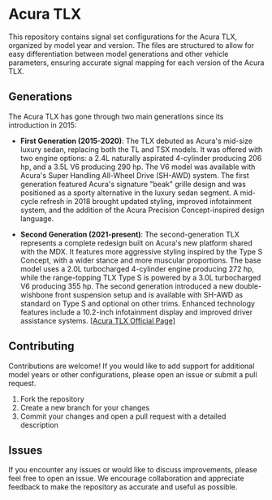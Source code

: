 # Acura TLX

This repository contains signal set configurations for the Acura TLX, organized by model year and version. The files are structured to allow for easy differentiation between model generations and other vehicle parameters, ensuring accurate signal mapping for each version of the Acura TLX.

## Generations

The Acura TLX has gone through two main generations since its introduction in 2015:

- **First Generation (2015-2020)**: The TLX debuted as Acura's mid-size luxury sedan, replacing both the TL and TSX models. It was offered with two engine options: a 2.4L naturally aspirated 4-cylinder producing 206 hp, and a 3.5L V6 producing 290 hp. The V6 model was available with Acura's Super Handling All-Wheel Drive (SH-AWD) system. The first generation featured Acura's signature "beak" grille design and was positioned as a sporty alternative in the luxury sedan segment. A mid-cycle refresh in 2018 brought updated styling, improved infotainment system, and the addition of the Acura Precision Concept-inspired design language.

- **Second Generation (2021-present)**: The second-generation TLX represents a complete redesign built on Acura's new platform shared with the MDX. It features more aggressive styling inspired by the Type S Concept, with a wider stance and more muscular proportions. The base model uses a 2.0L turbocharged 4-cylinder engine producing 272 hp, while the range-topping TLX Type S is powered by a 3.0L turbocharged V6 producing 355 hp. The second generation introduced a new double-wishbone front suspension setup and is available with SH-AWD as standard on Type S and optional on other trims. Enhanced technology features include a 10.2-inch infotainment display and improved driver assistance systems. [[Acura TLX Official Page]](https://www.acura.com/tlx)

## Contributing

Contributions are welcome! If you would like to add support for additional model years or other configurations, please open an issue or submit a pull request.

1. Fork the repository
2. Create a new branch for your changes
3. Commit your changes and open a pull request with a detailed description

## Issues

If you encounter any issues or would like to discuss improvements, please feel free to open an issue. We encourage collaboration and appreciate feedback to make the repository as accurate and useful as possible.
